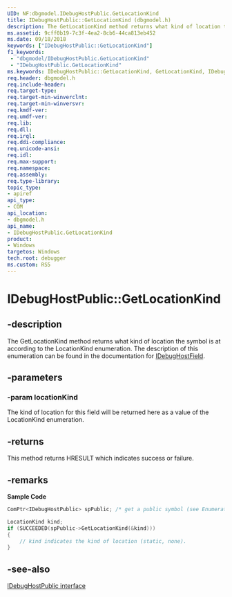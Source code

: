 ```yaml
---
UID: NF:dbgmodel.IDebugHostPublic.GetLocationKind
title: IDebugHostPublic::GetLocationKind (dbgmodel.h)
description: The GetLocationKind method returns what kind of location the symbol is at according to the LocationKind enumeration. 
ms.assetid: 9cff0b19-7c3f-4ea2-8cb6-44ca813eb452
ms.date: 09/18/2018
keywords: ["IDebugHostPublic::GetLocationKind"]
f1_keywords:
 - "dbgmodel/IDebugHostPublic.GetLocationKind"
 - "IDebugHostPublic.GetLocationKind"
ms.keywords: IDebugHostPublic::GetLocationKind, GetLocationKind, IDebugHostPublic.GetLocationKind, IDebugHostPublic::GetLocationKind, IDebugHostPublic.GetLocationKind
req.header: dbgmodel.h
req.include-header:
req.target-type:
req.target-min-winverclnt:
req.target-min-winversvr:
req.kmdf-ver:
req.umdf-ver:
req.lib:
req.dll:
req.irql: 
req.ddi-compliance:
req.unicode-ansi:
req.idl:
req.max-support:
req.namespace:
req.assembly:
req.type-library: 
topic_type: 
- apiref
api_type: 
- COM
api_location: 
- dbgmodel.h
api_name: 
- IDebugHostPublic.GetLocationKind
product:
- Windows
targetos: Windows
tech.root: debugger
ms.custom: RS5
---
```


# IDebugHostPublic::GetLocationKind


## -description

The GetLocationKind method returns what kind of location the symbol is at according to the LocationKind enumeration. The description of this enumeration can be found in the documentation for [IDebugHostField](nn-dbgmodel-idebughostfield.md). 

## -parameters

### -param locationKind
The kind of location for this field will be returned here as a value of the LocationKind enumeration.

## -returns
This method returns HRESULT which indicates success or failure.

## -remarks

**Sample Code**

```cpp
ComPtr<IDebugHostPublic> spPublic; /* get a public symbol (see EnumerateChildren) */

LocationKind kind;
if (SUCCEEDED(spPublic->GetLocationKind(&kind)))
{
    // kind indicates the kind of location (static, none).
}
```
## -see-also

[IDebugHostPublic interface](nn-dbgmodel-idebughostpublic.md)
